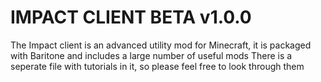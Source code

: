 # IMPACT CLIENT BETA v1.0.0
The Impact client is an advanced utility mod for Minecraft, it is packaged with Baritone and includes a large number of useful mods
There is a seperate file with tutorials in it, so please feel free to look through them
